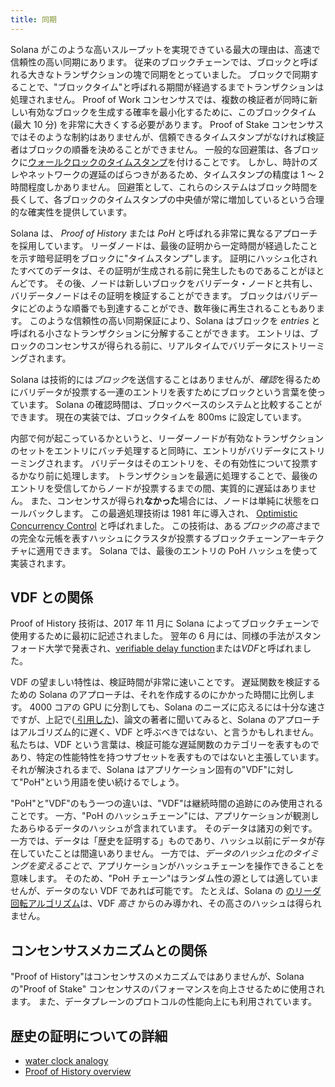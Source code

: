 ```yaml
---
title: 同期
---
```


Solana がこのような高いスループットを実現できている最大の理由は、高速で信頼性の高い同期にあります。 従来のブロックチェーンでは、ブロックと呼ばれる大きなトランザクションの塊で同期をとっていました。 ブロックで同期することで、"ブロックタイム"と呼ばれる期間が経過するまでトランザクションは処理されません。 Proof of Work コンセンサスでは、複数の検証者が同時に新しい有効なブロックを生成する確率を最小化するために、このブロックタイム \(最大 10 分\) を非常に大きくする必要があります。 Proof of Stake コンセンサスではそのような制約はありませんが、信頼できるタイムスタンプがなければ検証者はブロックの順番を決めることができません。 一般的な回避策は、各ブロックに[ウォールクロックのタイムスタンプ](https://en.bitcoin.it/wiki/Block_timestamp)を付けることです。 しかし、時計のズレやネットワークの遅延のばらつきがあるため、タイムスタンプの精度は 1 ～ 2 時間程度しかありません。 回避策として、これらのシステムはブロック時間を長くして、各ブロックのタイムスタンプの中央値が常に増加しているという合理的な確実性を提供しています。

Solana は、 _Proof of History_ または _PoH_ と呼ばれる非常に異なるアプローチを採用しています。 リーダノードは、最後の証明から一定時間が経過したことを示す暗号証明をブロックに"タイムスタンプ"します。 証明にハッシュ化されたすべてのデータは、その証明が生成される前に発生したものであることがほとんどです。 その後、ノードは新しいブロックをバリデータ・ノードと共有し、バリデータノードはその証明を検証することができます。 ブロックはバリデータにどのような順番でも到達することができ、数年後に再生されることもあります。 このような信頼性の高い同期保証により、Solana はブロックを _entries_ と呼ばれる小さなトランザクションに分解することができます。 エントリは、ブロックのコンセンサスが得られる前に、リアルタイムでバリデータにストリーミングされます。

Solana は技術的には*ブロック*を送信することはありませんが、*確認*を得るためにバリデータが投票する一連のエントリを表すためにブロックという言葉を使っています。 Solana の確認時間は、ブロックベースのシステムと比較することができます。 現在の実装では、ブロックタイムを 800ms に設定しています。

内部で何が起こっているかというと、リーダーノードが有効なトランザクションのセットをエントリにバッチ処理すると同時に、エントリがバリデータにストリーミングされます。 バリデータはそのエントリを、その有効性について投票するかなり前に処理します。 トランザクションを最適に処理することで、最後のエントリを受信してからノードが投票するまでの間、実質的に遅延はありません。 また、コンセンサスが得られ**なかった**場合には、ノードは単純に状態をロールバックします。 この最適処理技術は 1981 年に導入され、 [Optimistic Concurrency Control](http://citeseerx.ist.psu.edu/viewdoc/summary?doi=10.1.1.65.4735) と呼ばれました。 この技術は、ある*ブロックの高さ*までの完全な元帳を表すハッシュにクラスタが投票するブロックチェーンアーキテクチャに適用できます。 Solana では、最後のエントリの PoH ハッシュを使って実装されます。

## VDF との関係

Proof of History 技術は、2017 年 11 月に Solana によってブロックチェーンで使用するために最初に記述されました。 翌年の 6 月には、同様の手法がスタンフォード大学で発表され、[verifiable delay function](https://eprint.iacr.org/2018/601.pdf)または*VDF*と呼ばれました。

VDF の望ましい特性は、検証時間が非常に速いことです。 遅延関数を検証するための Solana のアプローチは、それを作成するのにかかった時間に比例します。 4000 コアの GPU に分割しても、Solana のニーズに応えるには十分な速さですが、上記で\([ 引用した](https://github.com/solana-labs/solana/issues/388))、論文の著者に聞いてみると、Solana のアプローチはアルゴリズム的に遅く、VDF と呼ぶべきではない、と言うかもしれません。 私たちは、VDF という言葉は、検証可能な遅延関数のカテゴリーを表すものであり、特定の性能特性を持つサブセットを表すものではないと主張しています。 それが解決されるまで、Solana はアプリケーション固有の"VDF"に対して"PoH"という用語を使い続けるでしょう。

"PoH"と"VDF"のもう一つの違いは、"VDF"は継続時間の追跡にのみ使用されることです。 一方、"PoH のハッシュチェーン"には、アプリケーションが観測したあらゆるデータのハッシュが含まれています。 そのデータは諸刃の剣です。 一方では、データは「歴史を証明する」ものであり、ハッシュ以前にデータが存在していたことは間違いありません。 一方では、_データのハッシュ化のタイミングを変えることで_、アプリケーションがハッシュチェーンを操作できることを意味します。 そのため、"PoH チェーン"はランダム性の源としては適していませんが、データのない VDF であれば可能です。 たとえば、Solana の [のリーダ回転アルゴリズム](synchronization.md#leader-rotation)は、VDF _高さ_ からのみ導かれ、その高さのハッシュは得られません。

## コンセンサスメカニズムとの関係

"Proof of History"はコンセンサスのメカニズムではありませんが、Solana の"Proof of Stake" コンセンサスのパフォーマンスを向上させるために使用されます。 また、データプレーンのプロトコルの性能向上にも利用されています。

## 歴史の証明についての詳細

- [water clock analogy](https://medium.com/solana-labs/proof-of-history-explained-by-a-water-clock-e682183417b8)
- [Proof of History overview](https://medium.com/solana-labs/proof-of-history-a-clock-for-blockchain-cf47a61a9274)

